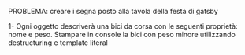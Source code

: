 PROBLEMA: creare i segna posto alla tavola della festa di gatsby


1- Ogni oggetto descriverà una bici da corsa con le seguenti proprietà: nome e peso.
Stampare in console la bici con peso minore utilizzando destructuring e template literal
